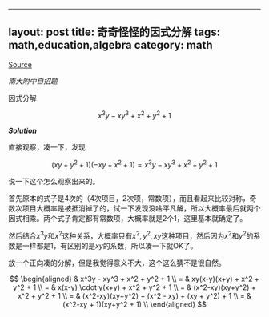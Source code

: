 ---
layout: post
title: 奇奇怪怪的因式分解
tags: math,education,algebra
category: math
---- 

[Source]()

*南大附中自招题*

因式分解

$$
    x^3y - xy^3 + x^2 + y^2 + 1
$$

***Solution***

直接观察，凑一下，发现

$$
    (xy + y^2 + 1)(-xy + x^2 + 1) = x^3y - xy^3 + x^2 + y^2 + 1
$$

说一下这个怎么观察出来的。

首先原本的式子是$4$次的（$4$次项目，$2$次项，常数项），而且看起来比较对称，奇数次项目大概率是被抵消掉了的，试一下发现没啥平凡解，所以大概率最后就两个
因式相乘。两个式子肯定都有常数项，大概率就是$2$个$1$，这里基本就确定了。

然后结合$x^3y$和$x^2$这种关系，大概率只有$x^2, y^2 , xy$这种项目，然后因为$x^2$和$y^2$的系数是一样都是$1$，有区别的是$xy$的系数，所以凑一下就OK了。

放一个正向凑的分解，但是我觉得意义不大，这个这么猜不是很自然。

$$
\begin{aligned}
    & x^3y - xy^3 + x^2 + y^2 + 1 \\
    = & xy(x-y)(x+y) + x^2 + y^2 + 1  \\
    = & x(x-y) \cdot y(x+y) + x^2 + y^2 + 1  \\
    = & (x^2-xy)(xy+y^2) + x^2 + y^2 + 1  \\
    = & (x^2-xy)(xy+y^2) + (x^2 - xy) + (xy + y^2) + 1  \\
    = & (x^2-xy + 1)(xy+y^2 + 1) \\
\end{aligned}
$$